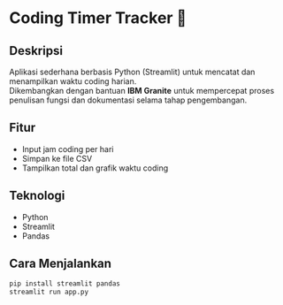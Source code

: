 # Coding Timer Tracker 🧠

## Deskripsi
Aplikasi sederhana berbasis Python (Streamlit) untuk mencatat dan menampilkan waktu coding harian.  
Dikembangkan dengan bantuan **IBM Granite** untuk mempercepat proses penulisan fungsi dan dokumentasi selama tahap pengembangan.

## Fitur
- Input jam coding per hari  
- Simpan ke file CSV  
- Tampilkan total dan grafik waktu coding  

## Teknologi
- Python  
- Streamlit  
- Pandas  

## Cara Menjalankan
```bash
pip install streamlit pandas
streamlit run app.py

